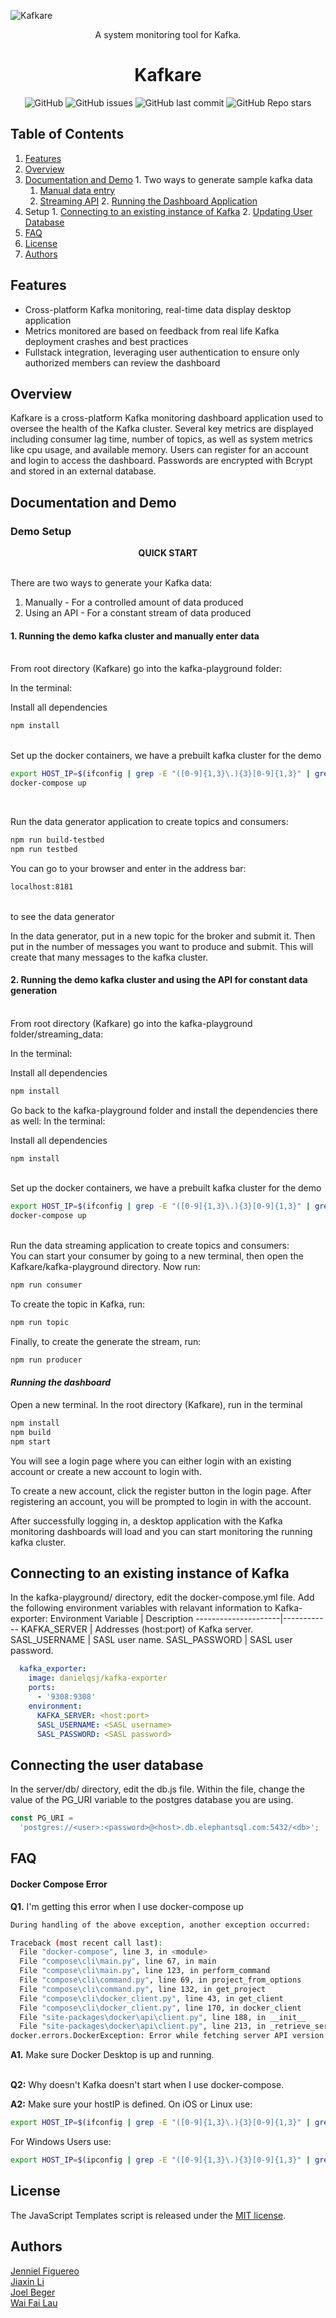 ![Kafkare](./src/assets/KafKareLarge.png)

<div align="center">A system monitoring tool for Kafka.</div>

<div align="center">

<h1 align="center">
	<a>Kafkare</a>
</h1>

</div>

<p align="center">
  <img alt="GitHub" src="https://img.shields.io/github/license/oslabs-beta/KafKare">
  <img alt="GitHub issues" src="https://img.shields.io/github/issues-raw/oslabs-beta/KafKare?color=yellow">
  <img alt="GitHub last commit" src="https://img.shields.io/github/last-commit/oslabs-beta/KafKare?color=orange">
  <img alt="GitHub Repo stars" src="https://img.shields.io/github/stars/oslabs-beta/KafKare?style=social">  
</p>


## Table of Contents
  1. [Features](#Features)
  2. [Overview](#Overview)
  3. [Documentation and Demo](#Documentation-and-Demo)
    1. Two ways to generate sample kafka data
      1. [Manual data entry](#Running-the-demo-kafka-cluster-and-manually-enter-data)
      2. [Streaming API](#Running-the-demo-kafka-cluster-and-using-the-API-for-constant-data-generation)
    2. [Running the Dashboard Application](#Running-the-dashboard)
  4. Setup
    1. [Connecting to an existing instance of Kafka](#Connecting-to-an-existing-instance-of-Kafka)
    2. [Updating User Database](#Connecting-the-user-database)
  5. [FAQ](#FAQ)
  6. [License](#License)
  7. [Authors](#Authors)

## Features

- Cross-platform Kafka monitoring, real-time data display desktop application
- Metrics monitored are based on feedback from real life Kafka deployment crashes and best practices
- Fullstack integration, leveraging user authentication to ensure only authorized members can review the dashboard

## Overview

Kafkare is a cross-platform Kafka monitoring dashboard application used to oversee the health of the Kafka cluster. 
Several key metrics are displayed including consumer lag time, number of topics, as well as system metrics like cpu usage, and available memory. 
Users can register for an account and login to access the dashboard. Passwords are encrypted with Bcrypt and stored in an external database. 

## Documentation and Demo


### Demo Setup

<div align="center"><strong>QUICK START</strong></div>
<br>

There are two ways to generate your Kafka data: 
1. Manually - For a controlled amount of data produced
2. Using an API - For a constant stream of data produced


#### 1. Running the demo kafka cluster and manually enter data
<br>
From root directory (Kafkare) go into the kafka-playground folder:

In the terminal:

Install all dependencies
<br>
```sh
npm install
```
<br>
Set up the docker containers, we have a prebuilt kafka cluster for the demo
<br>

```sh
export HOST_IP=$(ifconfig | grep -E "([0-9]{1,3}\.){3}[0-9]{1,3}" | grep -v 127.0.0.1 | awk '{ print $2 }' | cut -f2 -d: | head -n1)
docker-compose up
```

<br>

Run the data generator application to create topics and consumers:
<br>
```sh
npm run build-testbed
npm run testbed
```
You can go to your browser and enter in the address bar:
<br>
```sh
localhost:8181
```
<br>
to see the data generator

In the data generator, put in a new topic for the broker and submit it.
Then put in the number of messages you want to produce and submit. This will create that many messages to the kafka cluster.


#### 2. Running the demo kafka cluster and using the API for constant data generation
<br>
From root directory (Kafkare) go into the kafka-playground folder/streaming_data:

In the terminal:

Install all dependencies
<br>

```sh
npm install
```

Go back to the kafka-playground folder and install the dependencies there as well:
In the terminal:

Install all dependencies
<br>
```sh
npm install
```

<br>
Set up the docker containers, we have a prebuilt kafka cluster for the demo
<br>

```sh
export HOST_IP=$(ifconfig | grep -E "([0-9]{1,3}\.){3}[0-9]{1,3}" | grep -v 127.0.0.1 | awk '{ print $2 }' | cut -f2 -d: | head -n1)
docker-compose up
```

<br>
Run the data streaming application to create topics and consumers:

<br>
You can start your consumer by going to a new terminal, then open the Kafkare/kafka-playground directory. Now run: 

```sh
npm run consumer
```

To create the topic in Kafka, run:

```sh
npm run topic
```

Finally, to create the generate the stream, run:

```sh
npm run producer
```

#### __*Running the dashboard*__

Open a new terminal. 
In the root directory (Kafkare), run in the terminal
<br>

```sh
npm install
npm build
npm start
```

You will see a login page where you can either login with an existing account or create a new account to login with. 

  To create a new account, click the register button in the login page. After registering an account, you will be prompted to login in with the account. 

After successfully logging in, a desktop application with the Kafka monitoring dashboards will load and you can start monitoring the running kafka cluster. 

## Connecting to an existing instance of Kafka
In the kafka-playground/ directory, edit the docker-compose.yml file. Add the following environment variables with relavant information to Kafka-exporter:
Environment Variable | Description
---------------------|------------
KAFKA_SERVER | Addresses (host:port) of Kafka server.
SASL_USERNAME | SASL user name.
SASL_PASSWORD | SASL user password.

```yml
  kafka_exporter:
    image: danielqsj/kafka-exporter
    ports:
      - '9308:9308'
    environment: 
      KAFKA_SERVER: <host:port>
      SASL_USERNAME: <SASL username>
      SASL_PASSWORD: <SASL password>
```

## Connecting the user database
In the server/db/ directory, edit the db.js file. Within the file, change the value of the PG_URI variable to the postgres database you are using. 

```javascript
const PG_URI =
  'postgres://<user>:<password>@<host>.db.elephantsql.com:5432/<db>';
```

## FAQ
#### Docker Compose Error
**Q1.** I'm getting this error when I use docker-compose up

```sh
During handling of the above exception, another exception occurred:

Traceback (most recent call last):
  File "docker-compose", line 3, in <module>
  File "compose\cli\main.py", line 67, in main
  File "compose\cli\main.py", line 123, in perform_command
  File "compose\cli\command.py", line 69, in project_from_options
  File "compose\cli\command.py", line 132, in get_project
  File "compose\cli\docker_client.py", line 43, in get_client
  File "compose\cli\docker_client.py", line 170, in docker_client
  File "site-packages\docker\api\client.py", line 188, in __init__
  File "site-packages\docker\api\client.py", line 213, in _retrieve_server_version
docker.errors.DockerException: Error while fetching server API version: (2, 'CreateFile', 'The system cannot find the file specified.')
```

**A1.** Make sure Docker Desktop is up and running. 
<br>
</br>

**Q2:** Why doesn't Kafka doesn't start when I use docker-compose.

**A2:** Make sure your hostIP is defined. 
On iOS or Linux use:
```sh
export HOST_IP=$(ifconfig | grep -E "([0-9]{1,3}\.){3}[0-9]{1,3}" | grep -v 127.0.0.1 | awk '{ print $2 }' | cut -f2 -d: | head -n1)
```

For Windows Users use:
```sh
export HOST_IP=$(ipconfig | grep -E "([0-9]{1,3}\.){3}[0-9]{1,3}" | grep -v 127.0.0.1 | awk '{ print $14 }' | cut -f2 -d: | head -n1)
```

## License

The JavaScript Templates script is released under the
[MIT license](https://opensource.org/licenses/MIT).

## Authors

[Jenniel Figuereo](https://github.com/jfiguereo89)  
[Jiaxin Li](https://github.com/lijiaxingogo)  
[Joel Beger](https://github.com/jtbeger)  
[Wai Fai Lau](https://github.com/wlau8088/)